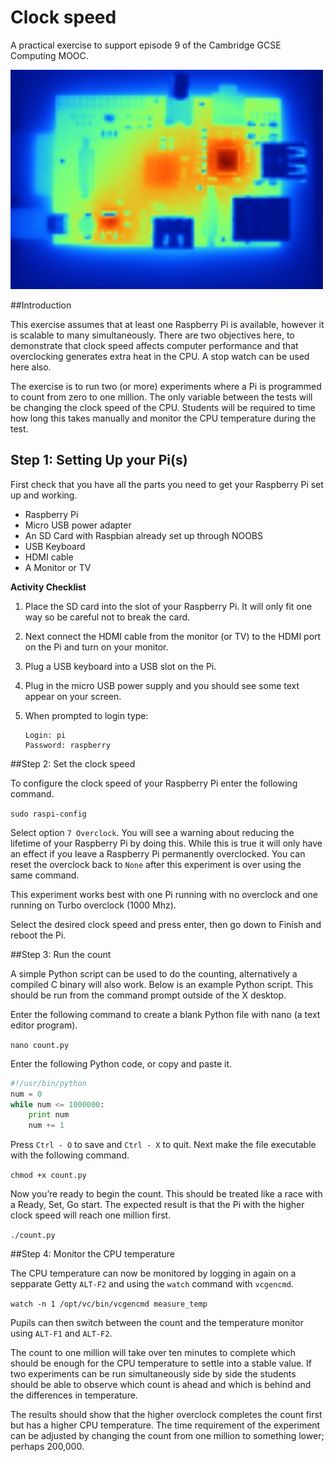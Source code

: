 Clock speed
=============
A practical exercise to support episode 9 of the Cambridge GCSE Computing MOOC.

![image](./images/cover.jpg "Cover Image")

##Introduction

This exercise assumes that at least one Raspberry Pi is available, however it is scalable to many simultaneously.  There are two objectives here, to demonstrate that clock speed affects computer performance and that overclocking generates extra heat in the CPU.  A stop watch can be used here also.

The exercise is to run two (or more) experiments where a Pi is programmed to count from zero to one million.  The only variable between the tests will be changing the clock speed of the CPU.  Students will be required to time how long this takes manually and monitor the CPU temperature during the test.

## Step 1: Setting Up your Pi(s)
First check that you have all the parts you need to get your Raspberry Pi set up and working.

- Raspberry Pi
- Micro USB power adapter
- An SD Card with Raspbian already set up through NOOBS
- USB Keyboard
- HDMI cable
- A Monitor or TV

**Activity Checklist**

1.	Place the SD card into the slot of your Raspberry Pi. It will only fit one way so be careful not to break the card. 
2.	Next connect the HDMI cable from the monitor (or TV) to the HDMI port on the Pi and turn on your monitor. 
3.	Plug a USB keyboard into a USB slot on the Pi.
4.	Plug in the micro USB power supply and you should see some text appear on your screen.
5.	When prompted to login type:

	```
	Login: pi
	Password: raspberry
	```

##Step 2: Set the clock speed

To configure the clock speed of your Raspberry Pi enter the following command.

`sudo raspi-config`

Select option `7 Overclock`.  You will see a warning about reducing the lifetime of your Raspberry Pi by doing this.  While this is true it will only have an effect if you leave a Raspberry Pi permanently overclocked.  You can reset the overclock back to `None` after this experiment is over using the same command.

This experiment works best with one Pi running with no overclock and one running on Turbo overclock (1000 Mhz).

Select the desired clock speed and press enter, then go down to Finish and reboot the Pi.

##Step 3: Run the count

A simple Python script can be used to do the counting, alternatively a compiled C binary will also work.  Below is an example Python script.  This should be run from the command prompt outside of the X desktop.

Enter the following command to create a blank Python file with nano (a text editor program).

`nano count.py`

Enter the following Python code, or copy and paste it.

```python
#!/usr/bin/python
num = 0
while num <= 1000000:
	print num
	num += 1
```

Press `Ctrl - O` to save and `Ctrl - X` to quit.  Next make the file executable with the following command.

`chmod +x count.py`

Now you’re ready to begin the count.  This should be treated like a race with a Ready, Set, Go start.  The expected result is that the Pi with the higher clock speed will reach one million first.

`./count.py`

##Step 4: Monitor the CPU temperature

The CPU temperature can now be monitored by logging in again on a sepparate Getty `ALT-F2` and using the `watch` command with `vcgencmd`.

`watch -n 1 /opt/vc/bin/vcgencmd measure_temp`

Pupils can then switch between the count and the temperature monitor using `ALT-F1` and `ALT-F2`.

The count to one million will take over ten minutes to complete which should be enough for the CPU temperature to settle into a stable value.  If two experiments can be run simultaneously side by side the students should be able to observe which count is ahead and which is behind and the differences in temperature.

The results should show that the higher overclock completes the count first but has a higher CPU temperature.  The time requirement of the experiment can be adjusted by changing the count from one million to something lower; perhaps 200,000.
